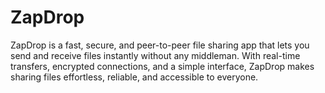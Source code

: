 # ZapDrop
ZapDrop is a fast, secure, and peer-to-peer file sharing app that lets you send and receive files instantly without any middleman. With real-time transfers, encrypted connections, and a simple interface, ZapDrop makes sharing files effortless, reliable, and accessible to everyone.
